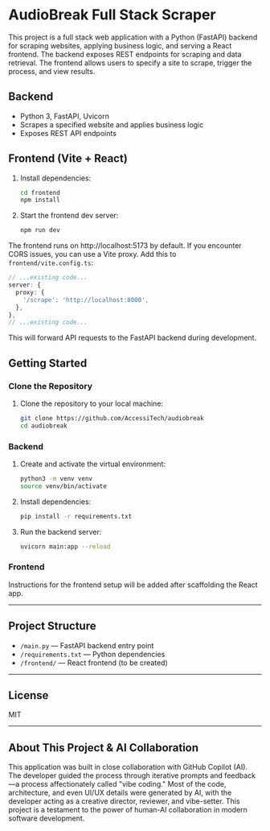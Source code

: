 # AudioBreak Full Stack Scraper

This project is a full stack web application with a Python (FastAPI) backend for scraping websites, applying business logic, and serving a React frontend. The backend exposes REST endpoints for scraping and data retrieval. The frontend allows users to specify a site to scrape, trigger the process, and view results.

## Backend
- Python 3, FastAPI, Uvicorn
- Scrapes a specified website and applies business logic
- Exposes REST API endpoints

## Frontend (Vite + React)

1. Install dependencies:
   ```sh
   cd frontend
   npm install
   ```
2. Start the frontend dev server:
   ```sh
   npm run dev
   ```

The frontend runs on http://localhost:5173 by default. If you encounter CORS issues, you can use a Vite proxy. Add this to `frontend/vite.config.ts`:

```ts
// ...existing code...
server: {
  proxy: {
    '/scrape': 'http://localhost:8000',
  },
},
// ...existing code...
```

This will forward API requests to the FastAPI backend during development.

## Getting Started

### Clone the Repository
1. Clone the repository to your local machine:
   ```sh
   git clone https://github.com/AccessiTech/audiobreak
   cd audiobreak
   ```

### Backend
1. Create and activate the virtual environment:
   ```sh
   python3 -m venv venv
   source venv/bin/activate
   ```
2. Install dependencies:
   ```sh
   pip install -r requirements.txt
   ```
3. Run the backend server:
   ```sh
   uvicorn main:app --reload
   ```

### Frontend
Instructions for the frontend setup will be added after scaffolding the React app.

---

## Project Structure
- `/main.py` — FastAPI backend entry point
- `/requirements.txt` — Python dependencies
- `/frontend/` — React frontend (to be created)

---

## License
MIT

---

## About This Project & AI Collaboration

This application was built in close collaboration with GitHub Copilot (AI). The developer guided the process through iterative prompts and feedback—a process affectionately called "vibe coding." Most of the code, architecture, and even UI/UX details were generated by AI, with the developer acting as a creative director, reviewer, and vibe-setter. This project is a testament to the power of human-AI collaboration in modern software development.

